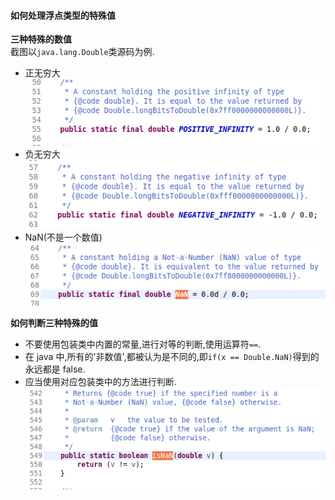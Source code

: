 #### 如何处理浮点类型的特殊值

**三种特殊的数值**  
截图以`java.lang.Double`类源码为例.

- 正无穷大
  ![](assets/basic-八种原始的数据类型-c647e591.png)
- 负无穷大
  ![](assets/basic-八种原始的数据类型-1f5f2383.png)
- NaN(不是一个数值)
  ![](assets/basic-八种原始的数据类型-8f13b21f.png)

**如何判断三种特殊的值**

- 不要使用包装类中内置的常量,进行对等的判断,使用运算符`==`.
- 在 java 中,所有的'非数值',都被认为是不同的,即`if(x == Double.NaN)`得到的永远都是 false.
- 应当使用对应包装类中的方法进行判断.
  ![](assets/basic-八种原始的数据类型-0602c965.png)
